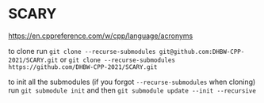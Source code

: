 # SCARY
https://en.cppreference.com/w/cpp/language/acronyms

to clone run `git clone --recurse-submodules git@github.com:DHBW-CPP-2021/SCARY.git` or `git clone --recurse-submodules https://github.com/DHBW-CPP-2021/SCARY.git`

to init all the submodules (if you forgot `--recurse-submodules` when cloning) run `git submodule init` and then `git submodule update --init --recursive`